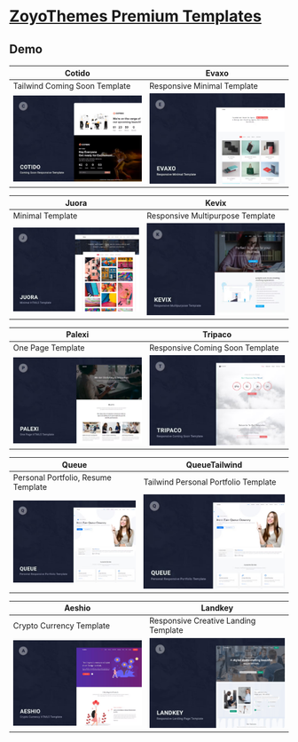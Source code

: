 # [ZoyoThemes Premium Templates](https://zoyothemes.com)

## Demo
| Cotido                                                                                                                                                                               | Evaxo                                                                                                                                                                        |
|--------------------------------------------------------------------------------------------------------------------------------------------------------------------------------------|------------------------------------------------------------------------------------------------------------------------------------------------------------------------------|
| Tailwind Coming Soon Template                                                                                                                                                        | Responsive Minimal Template                                                                                                                                                  |
| [![Cotido](https://raw.githubusercontent.com/World-of-Templates/ZoyoThemes-Premium-Templates/main/zSupportImages/cotido.png)](https://template.bikinwebskuy.com/ZY/Cotido/HTML/dist) | [![Evaxo](https://raw.githubusercontent.com/World-of-Templates/ZoyoThemes-Premium-Templates/main/zSupportImages/evaxo.png)](https://template.bikinwebskuy.com/ZY/Evaxo/HTML) |

| Juora                                                                                                                                                                        | Kevix                                                                                                                                                                        |
|------------------------------------------------------------------------------------------------------------------------------------------------------------------------------|------------------------------------------------------------------------------------------------------------------------------------------------------------------------------|
| Minimal Template                                                                                                                                                             | Responsive Multipurpose Template                                                                                                                                             |
| [![Juora](https://raw.githubusercontent.com/World-of-Templates/ZoyoThemes-Premium-Templates/main/zSupportImages/juora.png)](https://template.bikinwebskuy.com/ZY/Juora/HTML) | [![Kevix](https://raw.githubusercontent.com/World-of-Templates/ZoyoThemes-Premium-Templates/main/zSupportImages/kevix.png)](https://template.bikinwebskuy.com/ZY/Kevix/HTML) |

| Palexi                                                                                                                                                                          | Tripaco                                                                                                                                                                            |
|---------------------------------------------------------------------------------------------------------------------------------------------------------------------------------|------------------------------------------------------------------------------------------------------------------------------------------------------------------------------------|
| One Page Template                                                                                                                                                               | Responsive Coming Soon Template                                                                                                                                                    |
| [![Palexi](https://raw.githubusercontent.com/World-of-Templates/ZoyoThemes-Premium-Templates/main/zSupportImages/palexi.png)](https://template.bikinwebskuy.com/ZY/Palexi/HTML) | [![Tripaco](https://raw.githubusercontent.com/World-of-Templates/ZoyoThemes-Premium-Templates/main/zSupportImages/tripaco.png)](https://template.bikinwebskuy.com/ZY/Tripaco/HTML) |

| Queue                                                                                                                                                                        | QueueTailwind                                                                                                                                                                                     |
|------------------------------------------------------------------------------------------------------------------------------------------------------------------------------|---------------------------------------------------------------------------------------------------------------------------------------------------------------------------------------------------|
| Personal Portfolio, Resume Template                                                                                                                                          | Tailwind Personal Portfolio Template                                                                                                                                                              |
| [![Queue](https://raw.githubusercontent.com/World-of-Templates/ZoyoThemes-Premium-Templates/main/zSupportImages/queue.png)](https://template.bikinwebskuy.com/ZY/Queue/HTML) | [![QueueTailwind](https://raw.githubusercontent.com/World-of-Templates/ZoyoThemes-Premium-Templates/main/zSupportImages/queue.png)](https://template.bikinwebskuy.com/ZY/QueueTailwind/HTML/dist) |

| Aeshio                                                                                                                                                                          | Landkey                                                                                                                                                                            |
|---------------------------------------------------------------------------------------------------------------------------------------------------------------------------------|------------------------------------------------------------------------------------------------------------------------------------------------------------------------------------|
| Crypto Currency Template                                                                                                                                                        | Responsive Creative Landing Template                                                                                                                                               |
| [![Aeshio](https://raw.githubusercontent.com/World-of-Templates/ZoyoThemes-Premium-Templates/main/zSupportImages/aeshio.png)](https://template.bikinwebskuy.com/ZY/Aeshio/HTML) | [![Landkey](https://raw.githubusercontent.com/World-of-Templates/ZoyoThemes-Premium-Templates/main/zSupportImages/landkey.png)](https://template.bikinwebskuy.com/ZY/Landkey/HTML) |